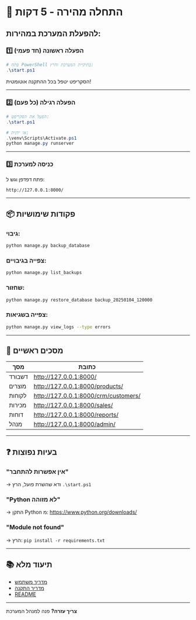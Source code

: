 # 🚀 התחלה מהירה - 5 דקות

## להפעלת המערכת במהירות:

### 1️⃣ הפעלה ראשונה (חד פעמי)

```powershell
# פתח PowerShell בתיקיית המערכת והרץ:
.\start.ps1
```

הסקריפט יטפל בכל ההתקנה אוטומטית!

---

### 2️⃣ הפעלה רגילה (כל פעם)

```powershell
# הפעל את הסקריפט:
.\start.ps1

# או ידנית:
.\venv\Scripts\Activate.ps1
python manage.py runserver
```

---

### 3️⃣ כניסה למערכת

פתח דפדפן וגש ל:
```
http://127.0.0.1:8000/
```

---

## 📦 פקודות שימושיות

### גיבוי:
```bash
python manage.py backup_database
```

### צפייה בגיבויים:
```bash
python manage.py list_backups
```

### שחזור:
```bash
python manage.py restore_database backup_20250104_120000
```

### צפייה בשגיאות:
```bash
python manage.py view_logs --type errors
```

---

## 🎯 מסכים ראשיים

| מסך | כתובת |
|-----|--------|
| דשבורד | http://127.0.0.1:8000/ |
| מוצרים | http://127.0.0.1:8000/products/ |
| לקוחות | http://127.0.0.1:8000/crm/customers/ |
| מכירות | http://127.0.0.1:8000/sales/ |
| דוחות | http://127.0.0.1:8000/reports/ |
| מנהל | http://127.0.0.1:8000/admin/ |

---

## ❓ בעיות נפוצות

### "אין אפשרות להתחבר"
→ ודא שהשרת פועל, הרץ `.\start.ps1`

### "Python לא מזוהה"
→ התקן Python מ: https://www.python.org/downloads/

### "Module not found"
→ הרץ: `pip install -r requirements.txt`

---

## 📚 תיעוד מלא

- [מדריך משתמש](docs/USER_MANUAL.md)
- [מדריך התקנה](docs/INSTALLATION.md)
- [README](README.md)

---

**צריך עזרה?** פנה למנהל המערכת

